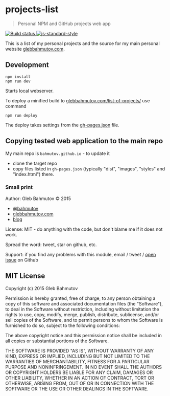 # projects-list

> Personal NPM and GitHub projects web app

[![Build status][list-of-projects-ci-image] ][list-of-projects-ci-url]
[![js-standard-style](https://img.shields.io/badge/code%20style-standard-brightgreen.svg)](http://standardjs.com/)

This is a list of my personal projects and the source for my main personal
website [glebbahmutov.com](http://glebbahmutov.com/).

## Development

    npm install
    npm run dev

Starts local webserver.

To deploy a minified build to [glebbahmutov.com/list-of-projects/](http://glebbahmutov.com/list-of-projects/)
use command

    npm run deploy

The deploy takes settings from the [gh-pages.json](gh-pages.json) file.

## Copying tested web application to the main repo 

My main repo is `bahmutov.github.io` - to update it

* clone the target repo
* copy files listed in `gh-pages.json` (typically "dist", "images", "styles" and "index.html")
  there.

### Small print

Author: Gleb Bahmutov &copy; 2015

* [@bahmutov](https://twitter.com/bahmutov)
* [glebbahmutov.com](http://glebbahmutov.com)
* [blog](http://glebbahmutov.com/blog/)

License: MIT - do anything with the code, but don't blame me if it does not work.

Spread the word: tweet, star on github, etc.

Support: if you find any problems with this module, email / tweet /
[open issue](https://github.com/bahmutov/list-of-projects/issues) on Github

## MIT License

Copyright (c) 2015 Gleb Bahmutov

Permission is hereby granted, free of charge, to any person
obtaining a copy of this software and associated documentation
files (the "Software"), to deal in the Software without
restriction, including without limitation the rights to use,
copy, modify, merge, publish, distribute, sublicense, and/or sell
copies of the Software, and to permit persons to whom the
Software is furnished to do so, subject to the following
conditions:

The above copyright notice and this permission notice shall be
included in all copies or substantial portions of the Software.

THE SOFTWARE IS PROVIDED "AS IS", WITHOUT WARRANTY OF ANY KIND,
EXPRESS OR IMPLIED, INCLUDING BUT NOT LIMITED TO THE WARRANTIES
OF MERCHANTABILITY, FITNESS FOR A PARTICULAR PURPOSE AND
NONINFRINGEMENT. IN NO EVENT SHALL THE AUTHORS OR COPYRIGHT
HOLDERS BE LIABLE FOR ANY CLAIM, DAMAGES OR OTHER LIABILITY,
WHETHER IN AN ACTION OF CONTRACT, TORT OR OTHERWISE, ARISING
FROM, OUT OF OR IN CONNECTION WITH THE SOFTWARE OR THE USE OR
OTHER DEALINGS IN THE SOFTWARE.

[list-of-projects-ci-image]: https://travis-ci.org/bahmutov/list-of-projects.png?branch=master
[list-of-projects-ci-url]: https://travis-ci.org/bahmutov/list-of-projects
[list-of-projects-dependencies-image]: https://david-dm.org/bahmutov/list-of-projects.png
[list-of-projects-dependencies-url]: https://david-dm.org/bahmutov/list-of-projects
[list-of-projects-devdependencies-image]: https://david-dm.org/bahmutov/list-of-projects/dev-status.png
[list-of-projects-devdependencies-url]: https://david-dm.org/bahmutov/list-of-projects#info=devDependencies
